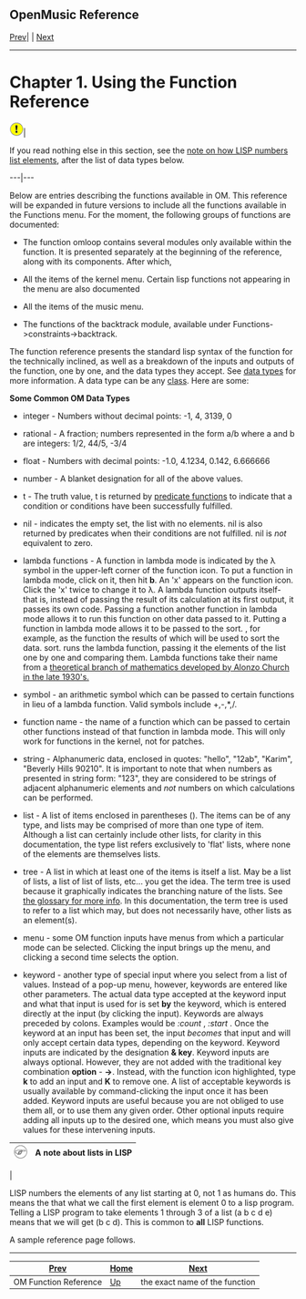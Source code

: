 OpenMusic Reference  
---  
[Prev](funcref)| | [Next](r7001)  
  
* * *

# Chapter 1. Using the Function Reference

![Important](figures/images/important.gif)|

If you read nothing else in this section, see the [note on how LISP numbers
list elements](funcref.intro#NOTE-ON-LISTS), after the list of data types
below.  
  
---|---  
  
Below are entries describing the functions available in OM. This reference
will be expanded in future versions to include all the functions available in
the Functions menu. For the moment, the following groups of functions are
documented:

  * The function  omloop  contains several modules only available within the function. It is presented separately at the beginning of the reference, along with its components. After which,

  * All the items of the kernel menu. Certain lisp functions not appearing in the menu are also documented

  * All the items of the music menu.

  * The functions of the backtrack module, available under Functions->constraints->backtrack.

The function reference presents the standard lisp syntax of the function for
the technically inclined, as well as a breakdown of the inputs and outputs of
the function, one by one, and the data types they accept. See [data
types](glossary#DATA-TYPE) for more information. A data type can be any
[class](glossary#CLASS). Here are some:

 **Some Common OM Data Types**

  * integer \- Numbers without decimal points: -1, 4, 3139, 0

  * rational \- A fraction; numbers represented in the form a/b where a and b are integers: 1/2, 44/5, -3/4

  * float \- Numbers with decimal points: -1.0, 4.1234, 0.142, 6.666666

  * number \- A blanket designation for all of the above values.

  * t \- The truth value, t is returned by [predicate functions](glossary#PREDICATE) to indicate that a condition or conditions have been successfully fulfilled.

  * nil \- indicates the empty set, the list with no elements. nil is also returned by predicates when their conditions are not fulfilled. nil is _not_ equivalent to zero.

  * lambda functions - A function in lambda mode is indicated by the λ symbol in the upper-left corner of the function icon. To put a function in lambda mode, click on it, then hit **b**. An 'x' appears on the function icon. Click the 'x' twice to change it to λ. A lambda function outputs itself- that is, instead of passing the result of its calculation at its first output, it passes its own code. Passing a function another function in lambda mode allows it to run this function on other data passed to it. Putting a function in lambda mode allows it to be passed to the  sort. , for example, as the function the results of which will be used to sort the data.  sort.  runs the lambda function, passing it the elements of the list one by one and comparing them. Lambda functions take their name from a [theoretical branch of mathematics developed by Alonzo Church in the late 1930's.](http://wombat.doc.ic.ac.uk/foldoc/foldoc.cgi?lambda-calculus)

  * symbol \- an arithmetic symbol which can be passed to certain functions in lieu of a lambda function. Valid symbols include +,-,*,/.

  * function name \- the name of a function which can be passed to certain other functions instead of that function in lambda mode. This will only work for functions in the kernel, not for patches.

  * string \- Alphanumeric data, enclosed in quotes: "hello", "12ab", "Karim", "Beverly Hills 90210". It is important to note that when numbers as presented in string form: "123", they are considered to be strings of adjacent alphanumeric elements and _not_ numbers on which calculations can be performed.

  * list \- A list of items enclosed in parentheses (). The items can be of any type, and lists may be comprised of more than one type of item. Although a list can certainly include other lists, for clarity in this documentation, the type list refers exclusively to 'flat' lists, where none of the elements are themselves lists.

  * tree \- A list in which at least one of the items is itself a list. May be a list of lists, a list of list of lists, etc... you get the idea. The term tree is used because it graphically indicates the branching nature of the lists. See [the glossary for more info](glossary#TREE). In this documentation, the term tree is used to refer to a list which may, but does not necessarily have, other lists as an element(s).

  * menu \- some OM function inputs have menus from which a particular mode can be selected. Clicking the input brings up the menu, and clicking a second time selects the option.

  * keyword \- another type of special input where you select from a list of values. Instead of a pop-up menu, however, keywords are entered like other parameters. The actual data type accepted at the keyword input and what that input is used for is set **by** the keyword, which is entered directly at the input (by clicking the input). Keywords are always preceded by colons. Examples would be  _:count_  ,  _:start_ . Once the keyword at an input has been set, the input _becomes_ that input and will only accept certain data types, depending on the keyword. Keyword inputs are indicated by the designation **& key**. Keyword inputs are always optional. However, they are not added with the traditional key combination **option** - **->**. Instead, with the function icon highlighted, type **k** to add an input and **K** to remove one. A list of acceptable keywords is usually available by command-clicking the input once it has been added. Keyword inputs are useful because you are not obliged to use them all, or to use them any given order. Other optional inputs require adding all inputs up to the desired one, which means you must also give values for these intervening inputs. 

![Note](figures/images/note.gif)| **A note about lists in LISP**  
---|---  
 |

LISP numbers the elements of any list starting at 0, not 1 as humans do. This
means the that what we call the first element is element 0 to a lisp program.
Telling a LISP program to take elements 1 through 3 of a list (a b c d e)
means that we will get (b c d). This is common to **all** LISP functions.  
  
A sample reference page follows.

* * *

[Prev](funcref)| [Home](index)| [Next](r7001)  
---|---|---  
OM Function Reference| [Up](funcref)| the exact name of the function


